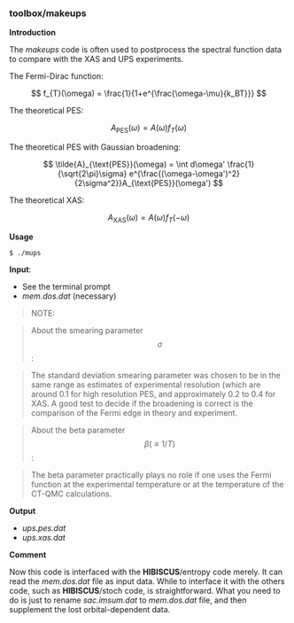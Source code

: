 ### toolbox/makeups

**Introduction**

The *makeups* code is often used to postprocess the spectral function data to compare with the XAS and UPS experiments. 

The Fermi-Dirac function:

$$
f_{T}(\omega) = \frac{1}{1+e^{\frac{\omega-\mu}{k_BT}}}
$$

The theoretical PES:

$$
A_{\text{PES}}(\omega) = A(\omega) f_{T}(\omega)
$$

The theoretical PES with Gaussian broadening:

$$
\tilde{A}_{\text{PES}}(\omega) = \int d\omega' \frac{1}{\sqrt{2\pi}\sigma} e^{\frac{(\omega-\omega')^2}{2\sigma^2}}A_{\text{PES}}(\omega')
$$

The theoretical XAS:

$$
A_{\text{XAS}}(\omega) = A(\omega)f_{T}(-\omega)
$$

**Usage**

```
$ ./mups
```

**Input**:

* See the terminal prompt
* *mem.dos.dat* (necessary)

> NOTE:

> About the smearing parameter $$\sigma$$: 

> The standard deviation smearing parameter was chosen to be in the same range as estimates of experimental resolution (which are around 0.1 for high resolution PES, and approximately 0.2 to 0.4 for XAS. A good test to decide if the broadening is correct is the comparison of the Fermi edge in theory and experiment.

> About the beta parameter $$\beta (\equiv 1/T)$$:

> The beta parameter practically plays no role if one uses the Fermi function at the experimental temperature or at the temperature of the CT-QMC calculations.

**Output**

* *ups.pes.dat*
* *ups.xas.dat*

**Comment**

Now this code is interfaced with the **HIBISCUS**/entropy code merely. It can read the *mem.dos.dat* file as input data. While to interface it with the others code, such as **HIBISCUS**/stoch code, is straightforward. What you need to do is just to rename *sac.imsum.dat* to *mem.dos.dat* file, and then supplement the lost orbital-dependent data.